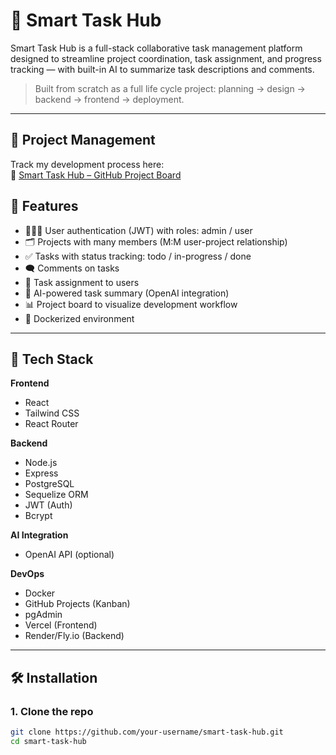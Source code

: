 # 🧠 Smart Task Hub

Smart Task Hub is a full-stack collaborative task management platform designed to streamline project coordination, task assignment, and progress tracking — with built-in AI to summarize task descriptions and comments.

> Built from scratch as a full life cycle project: planning → design → backend → frontend → deployment.

---

## 🚀 Project Management

Track my development process here:  
🔗 [Smart Task Hub – GitHub Project Board](https://github.com/RIDagher/smartTaskHub/projects/)

## 🚀 Features

- 🧑‍🤝‍🧑 User authentication (JWT) with roles: admin / user
- 🗂️ Projects with many members (M:M user-project relationship)
- ✅ Tasks with status tracking: todo / in-progress / done
- 🗨️ Comments on tasks
- 🔁 Task assignment to users
- 🧠 AI-powered task summary (OpenAI integration)
- 📊 Project board to visualize development workflow
- 🐳 Dockerized environment

---

## 🧰 Tech Stack

**Frontend**
- React
- Tailwind CSS
- React Router

**Backend**
- Node.js
- Express
- PostgreSQL
- Sequelize ORM
- JWT (Auth)
- Bcrypt

**AI Integration**
- OpenAI API (optional)

**DevOps**
- Docker
- GitHub Projects (Kanban)
- pgAdmin
- Vercel (Frontend)
- Render/Fly.io (Backend)

---

## 🛠️ Installation

### 1. Clone the repo
```bash
git clone https://github.com/your-username/smart-task-hub.git
cd smart-task-hub

